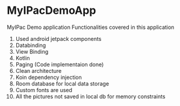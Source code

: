 # MyIPacDemoApp
MyIPac Demo application
Functionalities covered in this application
 1. Used android jetpack components
 2. Databinding
 3. View Binding
 4. Kotlin
 5. Paging (Code implementaion done)
 6. Clean architecture
 7. Koin dependency injection
 8. Room database for local data storage
 9. Custom fonts are used
 10. All the pictures not saved in local db for memory constraints
 
